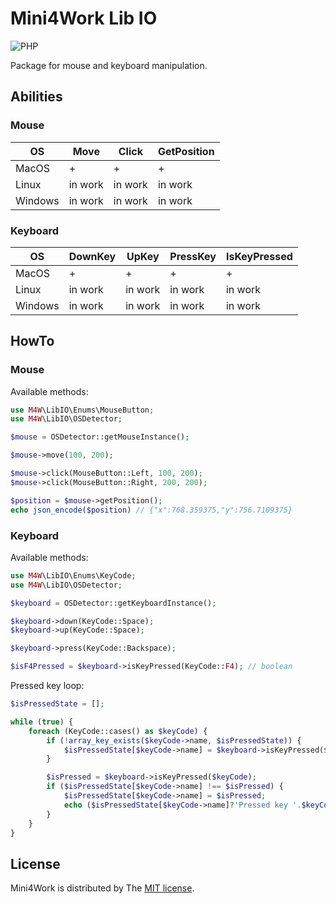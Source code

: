 # Mini4Work Lib IO

![PHP](https://img.shields.io/badge/PHP-^8.3-%23777BB4)

Package for mouse and keyboard manipulation.

## Abilities

### Mouse
| OS      | Move    | Click   | GetPosition |
|---------|---------|---------|-------------|
| MacOS   | +       | +       | +           |
| Linux   | in work | in work | in work     |
| Windows | in work | in work | in work     |

### Keyboard
| OS      | DownKey | UpKey   | PressKey | IsKeyPressed |
|---------|---------|---------|----------|--------------|
| MacOS   | +       | +       | +        | +            |
| Linux   | in work | in work | in work  | in work      |
| Windows | in work | in work | in work  | in work      |

## HowTo

### Mouse

Available methods:

```php
use M4W\LibIO\Enums\MouseButton;
use M4W\LibIO\OSDetector;

$mouse = OSDetector::getMouseInstance();

$mouse->move(100, 200);

$mouse->click(MouseButton::Left, 100, 200);
$mouse->click(MouseButton::Right, 200, 200);

$position = $mouse->getPosition();
echo json_encode($position) // {"x":768.359375,"y":756.7109375}
```

### Keyboard

Available methods:

```php
use M4W\LibIO\Enums\KeyCode;
use M4W\LibIO\OSDetector;

$keyboard = OSDetector::getKeyboardInstance();

$keyboard->down(KeyCode::Space);
$keyboard->up(KeyCode::Space);

$keyboard->press(KeyCode::Backspace);

$isF4Pressed = $keyboard->isKeyPressed(KeyCode::F4); // boolean
```

Pressed key loop:

```php
$isPressedState = [];

while (true) {
    foreach (KeyCode::cases() as $keyCode) {
        if (!array_key_exists($keyCode->name, $isPressedState)) {
            $isPressedState[$keyCode->name] = $keyboard->isKeyPressed($keyCode);
        }

        $isPressed = $keyboard->isKeyPressed($keyCode);
        if ($isPressedState[$keyCode->name] !== $isPressed) {
            $isPressedState[$keyCode->name] = $isPressed;
            echo ($isPressedState[$keyCode->name]?'Pressed key '.$keyCode->name:'Released key '.$keyCode->name).PHP_EOL;
        }
    }
}
```

## License
Mini4Work is distributed by The [MIT license](https://opensource.org/licenses/MIT).